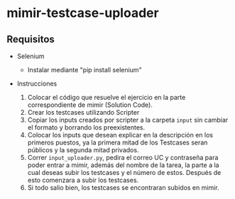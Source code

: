 # mimir-testcase-uploader

## Requisitos
* Selenium
    * Instalar mediante "pip install selenium" 

* Instrucciones
    1) Colocar el código que resuelve el ejercicio en la parte correspondiente de mimir (Solution Code).
    2) Crear los testcases utilizando Scripter
    3) Copiar los inputs creados por scripter a la carpeta ```input``` sin cambiar el formato y borrando los preexistentes.
    4) Colocar los inputs que desean explicar en la descripción en los primeros puestos, ya la primera mitad de los Testcases seran públicos y la segunda mitad privados.
    5) Correr ```input_uploader.py```, pedira el correo UC y contraseña para poder entrar a mimir, además del nombre de la tarea, la parte a la cual deseas subir los testcases y el número de estos. Después de esto comenzara a subir los testcases.
    6) Si todo salio bien, los testcases se encontraran subidos en mimir.
